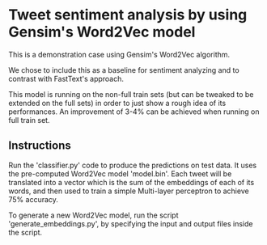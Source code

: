 # Tweet sentiment analysis by using Gensim's Word2Vec model

This is a demonstration case using Gensim's Word2Vec algorithm.

We chose to include this as a baseline for sentiment analyzing and to contrast with FastText's approach.

This model is running on the non-full train sets (but can be tweaked to be extended on the full sets) in order to just show a rough idea of its performances. An improvement of 3-4% can be achieved when running on full train set.


## Instructions

Run the 'classifier.py' code to produce the predictions on test data. It uses the pre-computed Word2Vec model 'model.bin'. Each tweet will be translated into a vector which is the sum of the embeddings of each of its words, and then used to train a simple Multi-layer perceptron to achieve 75% accuracy.

To generate a new Word2Vec model, run the script 'generate_embeddings.py', by specifying the input and output files inside the script.

